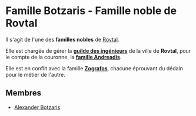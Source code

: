 # Famille Botzaris - Famille noble de Rovtal

Il s'agit de l'une des **familles nobles** de [Rovtal](../../../VILLES/Rovtal.md).

Elle est chargée de gérer la [**guilde des ingénieurs**](../../../VILLES/Rovtal.md#la-guilde-des-ingénieurs) de la ville de **Rovtal**, pour le compte de la couronne, la [**famille Andreadis**](./Famille_Andreadis.md).

Elle est en conflit avec la famille [**Zografos**](./Famille_Zografos.md), chacune éprouvant du dédain pour le métier de l'autre.

## Membres
* [Alexander Botzaris](../../SOMBRES_ARTISTES/Alexander_Botzaris.md)